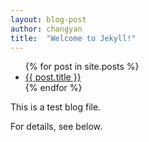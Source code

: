 ```yaml
---
layout: blog-post
author: changyan
title:  "Welcome to Jekyll!"
---
```


<ul>
  {% for post in site.posts %}
    <li>
      <a href="{{ post.url }}">{{ post.title }}</a>
    </li>
  {% endfor %}
</ul>

This is a test blog file.

For details, see below.
